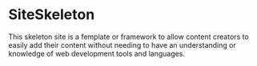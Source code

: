 # SiteSkeleton

This skeleton site is a femplate or framework to allow content creators to easily add their content without needing to have an understanding or knowledge of web development tools and languages.